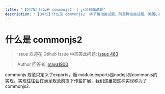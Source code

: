 ```yaml
---
title: "【Q475】什么是 commonjs2  | js高频面试题"
description: "【Q475】什么是 commonjs2  字节跳动面试题、阿里腾讯面试题、美团小米面试题。"
---
```


# 什么是 commonjs2

> Issue
> 欢迎在 Gtihub Issue 中回答此问题: [Issue 483](https://github.com/shfshanyue/Daily-Question/issues/483)

> Author
> 回答者: [maya1900](https://github.com/maya1900)

commonjs 规范只定义了exports，而 module.exports是nodejs对commonjs的实现，实现往往会在满足规范前提下作些扩展，我们这里把这种实现称为了commonjs2.
